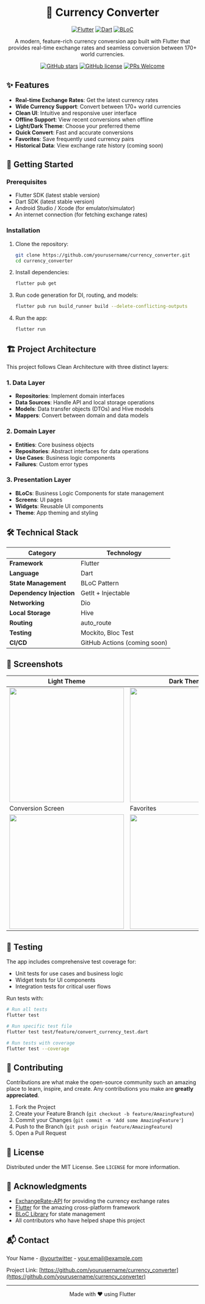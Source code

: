 <div align="center">
  <h1>💱 Currency Converter</h1>
  
  [![Flutter](https://img.shields.io/badge/Flutter-%2302569B.svg?style=for-the-badge&logo=Flutter&logoColor=white)](https://flutter.dev/)
  [![Dart](https://img.shields.io/badge/dart-%230175C2.svg?style=for-the-badge&logo=dart&logoColor=white)](https://dart.dev/)
  [![BLoC](https://img.shields.io/badge/BLoC-5BB9A2?style=for-the-badge&logo=bloc&logoColor=white)](https://bloclibrary.dev/)
  
  A modern, feature-rich currency conversion app built with Flutter that provides real-time exchange rates and seamless conversion between 170+ world currencies.
  
  [![GitHub stars](https://img.shields.io/github/stars/yourusername/currency_converter?style=social)](https://github.com/yourusername/currency_converter/stargazers)
  [![GitHub license](https://img.shields.io/github/license/yourusername/currency_converter)](https://github.com/yourusername/currency_converter/blob/main/LICENSE)
  [![PRs Welcome](https://img.shields.io/badge/PRs-welcome-brightgreen.svg)](http://makeapullrequest.com)
</div>

## ✨ Features

- **Real-time Exchange Rates**: Get the latest currency rates
- **Wide Currency Support**: Convert between 170+ world currencies
- **Clean UI**: Intuitive and responsive user interface
- **Offline Support**: View recent conversions when offline
- **Light/Dark Theme**: Choose your preferred theme
- **Quick Convert**: Fast and accurate conversions
- **Favorites**: Save frequently used currency pairs
- **Historical Data**: View exchange rate history (coming soon)

## 🚀 Getting Started

### Prerequisites

- Flutter SDK (latest stable version)
- Dart SDK (latest stable version)
- Android Studio / Xcode (for emulator/simulator)
- An internet connection (for fetching exchange rates)

### Installation

1. Clone the repository:
   ```bash
   git clone https://github.com/yourusername/currency_converter.git
   cd currency_converter
   ```

2. Install dependencies:
   ```bash
   flutter pub get
   ```

3. Run code generation for DI, routing, and models:
   ```bash
   flutter pub run build_runner build --delete-conflicting-outputs
   ```

4. Run the app:
   ```bash
   flutter run
   ```

## 🏗️ Project Architecture

This project follows Clean Architecture with three distinct layers:

### 1. Data Layer
- **Repositories**: Implement domain interfaces
- **Data Sources**: Handle API and local storage operations
- **Models**: Data transfer objects (DTOs) and Hive models
- **Mappers**: Convert between domain and data models

### 2. Domain Layer
- **Entities**: Core business objects
- **Repositories**: Abstract interfaces for data operations
- **Use Cases**: Business logic components
- **Failures**: Custom error types

### 3. Presentation Layer
- **BLoCs**: Business Logic Components for state management
- **Screens**: UI pages
- **Widgets**: Reusable UI components
- **Theme**: App theming and styling

## 🛠️ Technical Stack

| Category           | Technology                          |
|--------------------|-------------------------------------|
| **Framework**      | Flutter                            |
| **Language**       | Dart                               |
| **State Management**| BLoC Pattern                       |
| **Dependency Injection** | GetIt + Injectable         |
| **Networking**     | Dio                                |
| **Local Storage**  | Hive                               |
| **Routing**        | auto_route                         |
| **Testing**        | Mockito, Bloc Test                 |
| **CI/CD**          | GitHub Actions (coming soon)       |

## 📱 Screenshots

| Light Theme | Dark Theme |
|-------------|------------|
| <img src="screenshots/light_theme.png" width="300"> | <img src="screenshots/dark_theme.png" width="300"> |
| Conversion Screen | Favorites |
| <img src="screenshots/conversion.png" width="300"> | <img src="screenshots/favorites.png" width="300"> |

## 🧪 Testing

The app includes comprehensive test coverage for:
- Unit tests for use cases and business logic
- Widget tests for UI components
- Integration tests for critical user flows

Run tests with:
```bash
# Run all tests
flutter test

# Run specific test file
flutter test test/feature/convert_currency_test.dart

# Run tests with coverage
flutter test --coverage
```

## 🤝 Contributing

Contributions are what make the open-source community such an amazing place to learn, inspire, and create. Any contributions you make are **greatly appreciated**.

1. Fork the Project
2. Create your Feature Branch (`git checkout -b feature/AmazingFeature`)
3. Commit your Changes (`git commit -m 'Add some AmazingFeature'`)
4. Push to the Branch (`git push origin feature/AmazingFeature`)
5. Open a Pull Request

## 📄 License

Distributed under the MIT License. See `LICENSE` for more information.

## 🙏 Acknowledgments

- [ExchangeRate-API](https://exchangerate.host/) for providing the currency exchange rates
- [Flutter](https://flutter.dev/) for the amazing cross-platform framework
- [BLoC Library](https://bloclibrary.dev/) for state management
- All contributors who have helped shape this project

## 📬 Contact

Your Name - [@yourtwitter](https://twitter.com/yourtwitter) - your.email@example.com

Project Link: [https://github.com/yourusername/currency_converter](https://github.com/yourusername/currency_converter)

---

<div align="center">
  Made with ❤️ using Flutter
</div>